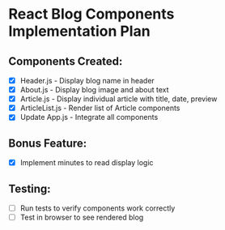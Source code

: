 # React Blog Components Implementation Plan

## Components Created:
- [x] Header.js - Display blog name in header
- [x] About.js - Display blog image and about text
- [x] Article.js - Display individual article with title, date, preview
- [x] ArticleList.js - Render list of Article components
- [x] Update App.js - Integrate all components

## Bonus Feature:
- [x] Implement minutes to read display logic

## Testing:
- [ ] Run tests to verify components work correctly
- [ ] Test in browser to see rendered blog
